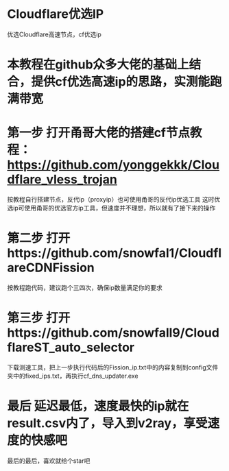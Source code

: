 # Cloudflare优选IP
优选Cloudflare高速节点，cf优选ip
# 本教程在github众多大佬的基础上结合，提供cf优选高速ip的思路，实测能跑满带宽
# 第一步 打开甬哥大佬的搭建cf节点教程：https://github.com/yonggekkk/Cloudflare_vless_trojan
按教程自行搭建节点，反代ip（proxyip）也可使用甬哥的反代ip优选工具
这时优选ip可使用甬哥的优选官方ip工具，但速度并不理想，所以就有了接下来的操作
# 第二步 打开https://github.com/snowfal1/CloudflareCDNFission
按教程跑代码，建议跑个三四次，确保ip数量满足你的要求
# 第三步 打开https://github.com/snowfall9/CloudflareST_auto_selector
下载测速工具，把上一步执行代码后的Fission_ip.txt中的内容复制到config文件夹中的fixed_ips.txt，再执行cf_dns_updater.exe
# 最后 延迟最低，速度最快的ip就在result.csv内了，导入到v2ray，享受速度的快感吧
最后的最后，喜欢就给个star吧
